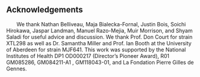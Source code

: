 ## Acknowledgements

&nbsp; &nbsp; &nbsp; &nbsp;We thank Nathan Belliveau, Maja Bialecka-Fornal,
Justin Bois, Soichi Hirokawa, Jaspar Landman, Manuel Razo-Mejia, Muir
Morrison, and Shyam Saladi for useful advice and discussion. We thank Prof.
Don Court for strain XTL298 as well as Dr. Samantha Miller and Prof. Ian
Booth at the University of Aberdeen for strain MJF641. This work was
supported by the National Institutes of Health DP1 OD000217 (Director’s
Pioneer Award), R01 GM085286, GM084211-A1 , GM118043-01, and La Fondation
Pierre Gilles de Gennes.
